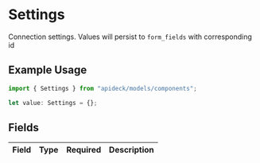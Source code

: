 # Settings

Connection settings. Values will persist to `form_fields` with corresponding id

## Example Usage

```typescript
import { Settings } from "apideck/models/components";

let value: Settings = {};
```

## Fields

| Field       | Type        | Required    | Description |
| ----------- | ----------- | ----------- | ----------- |